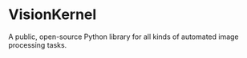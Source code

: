 # VisionKernel
A public, open-source Python library for all kinds of automated image processing tasks.
